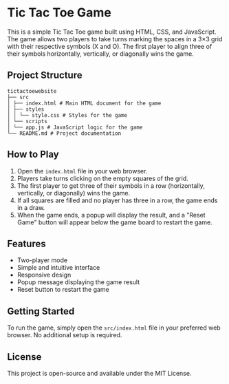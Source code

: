# Tic Tac Toe Game

This is a simple Tic Tac Toe game built using HTML, CSS, and JavaScript. The game allows two players to take turns marking the spaces in a 3×3 grid with their respective symbols (X and O). The first player to align three of their symbols horizontally, vertically, or diagonally wins the game.

## Project Structure

```
tictactoewebsite 
├── src 
│ ├── index.html # Main HTML document for the game 
│ ├── styles 
│ │ └── style.css # Styles for the game 
│ └── scripts 
│ └── app.js # JavaScript logic for the game 
└── README.md # Project documentation
```


## How to Play

1. Open the `index.html` file in your web browser.
2. Players take turns clicking on the empty squares of the grid.
3. The first player to get three of their symbols in a row (horizontally, vertically, or diagonally) wins the game.
4. If all squares are filled and no player has three in a row, the game ends in a draw.
5. When the game ends, a popup will display the result, and a "Reset Game" button will appear below the game board to restart the game.

## Features

- Two-player mode
- Simple and intuitive interface
- Responsive design
- Popup message displaying the game result
- Reset button to restart the game

## Getting Started

To run the game, simply open the `src/index.html` file in your preferred web browser. No additional setup is required.

## License

This project is open-source and available under the MIT License.